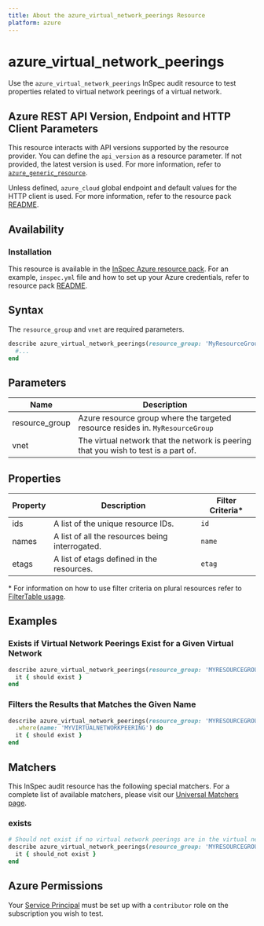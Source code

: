 ```yaml
---
title: About the azure_virtual_network_peerings Resource
platform: azure
---
```


# azure_virtual_network_peerings

Use the `azure_virtual_network_peerings` InSpec audit resource to test properties related to virtual network peerings of a virtual network.

## Azure REST API Version, Endpoint and HTTP Client Parameters

This resource interacts with API versions supported by the resource provider. You can define the `api_version` as a resource parameter. If not provided, the latest version is used. For more information, refer to [`azure_generic_resource`](azure_generic_resource.md).

Unless defined, `azure_cloud` global endpoint and default values for the HTTP client is used. For more information, refer to the resource pack [README](../../README.md).

## Availability

### Installation

This resource is available in the [InSpec Azure resource pack](https://github.com/inspec/inspec-azure). For an example, `inspec.yml` file and how to set up your Azure credentials, refer to resource pack [README](../../README.md#Service-Principal).

## Syntax

The `resource_group` and `vnet` are required parameters.

```ruby
describe azure_virtual_network_peerings(resource_group: 'MyResourceGroup', vnet: 'virtual-network-name') do
  #...
end
```

## Parameters

|Name               | Description        |
|-------------------|--------------------|
| resource_group    | Azure resource group where the targeted resource resides in. `MyResourceGroup`    |
| vnet              | The virtual network that the network is peering that you wish to test is a part of. |

## Properties

|Property       | Description                                                                          | Filter Criteria<superscript>*</superscript> |
|---------------|--------------------------------------------------------------------------------------|-----------------|
| ids           | A list of the unique resource IDs.                                                   | `id`            |
| names         | A list of all the resources being interrogated.                                      | `name`          |
| etags         | A list of etags defined in the resources.                                            | `etag`          |

<superscript>*</superscript> For information on how to use filter criteria on plural resources refer to [FilterTable usage](https://github.com/inspec/inspec/blob/master/dev-docs/filtertable-usage.md).

## Examples

### Exists if Virtual Network Peerings Exist for a Given Virtual Network

```ruby
describe azure_virtual_network_peerings(resource_group: 'MYRESOURCEGROUP', vnet: 'VIRTUAL-NETWORK-NAME') do
  it { should exist }
end
```

### Filters the Results that Matches the Given Name

```ruby
describe azure_virtual_network_peerings(resource_group: 'MYRESOURCEGROUP', vnet: 'VIRTUAL-NETWORK-NAME') do
  .where(name: 'MYVIRTUALNETWORKPEERING') do
  it { should exist }
end
```

## Matchers

This InSpec audit resource has the following special matchers. For a complete list of available matchers, please visit our [Universal Matchers page](https://www.inspec.io/docs/reference/matchers/).

### exists

```ruby
# Should not exist if no virtual network peerings are in the virtual network
describe azure_virtual_network_peerings(resource_group: 'MYRESOURCEGROUP', vnet: 'VIRTUAL-NETWORK-NAME') do
  it { should_not exist }
end
```

## Azure Permissions

Your [Service Principal](https://docs.microsoft.com/en-us/azure/azure-resource-manager/resource-group-create-service-principal-portal) must be set up with a `contributor` role on the subscription you wish to test.
